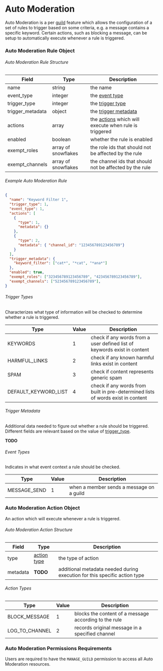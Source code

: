 # Auto Moderation

Auto Moderation is a per [guild](#DOCS_RESOURCES_GUILD/) feature which allows the configuration of a set of rules
to trigger based on some criteria, e.g. a message contains a specific keyword. Certain actions, such as blocking a message,
can be setup to automatically execute whenever a rule is triggered.

### Auto Moderation Rule Object

###### Auto Moderation Rule Structure

| Field            | Type                | Description                                                                                                            |
| ---------------- | ------------------- | ---------------------------------------------------------------------------------------------------------------------- |
| name             | string              | the name                                                                                                               |
| event_type       | integer             | the [event type](#DOCS_RESOURCES_AUTO_MODERATION/auto-moderation-rule-object-event-types)                              |
| trigger_type     | integer             | the [trigger type](#DOCS_RESOURCES_AUTO_MODERATION/auto-moderation-rule-object-trigger-types)                          |
| trigger_metadata | object              | the [trigger metadata](#DOCS_RESOURCES_AUTO_MODERATION/auto-moderation-rule-object-trigger-types)                      |
| actions          | array               | the [actions](#DOCS_RESOURCES_AUTO_MODERATION/auto-moderation-action-object) which will execute when rule is triggered |
| enabled          | boolean             | whether the rule is enabled                                                                                            |
| exempt_roles     | array of snowflakes | the role ids that should not be affected by the rule                                                                   |
| exempt_channels  | array of snowflakes | the channel ids that should not be affected by the rule                                                                |

###### Example Auto Moderation Rule

```json
{
  "name": "Keyword Filter 1",
  "trigger_type": 1,
  "event_type": 1,
  "actions": [
    {
      "type": 1,
      "metadata": {}
    },
    {
      "type": 2,
      "metadata": { "channel_id": "123456789123456789"}
    }
  ],
  "trigger_metadata": {
    "keyword_filter": ["cat*", "*cat", "*ana*"]
  },
  "enabled": true,
  "exempt_roles": ["323456789123456789", "423456789123456789"],
  "exempt_channels": ["523456789123456789"],
}
```

###### Trigger Types

Characterizes what type of information will be checked to determine whether a rule is triggered.

| Type                 | Value   | Description                                                                       |
| ----------------     | ------- | --------------------------------------------------------------------------------- |
| KEYWORDS             | 1       | check if any words from a user defined list of keywords exist in content          |
| HARMFUL_LINKS        | 2       | check if any known harmful links exist in content                                 |
| SPAM                 | 3       | check if content represents generic spam                                          |
| DEFAULT_KEYWORD_LIST | 4       | check if any words from built in pre-determined lists of words exist in content   |


###### Trigger Metadata

Additional data needed to figure out whether a rule should be triggered. Different fields are relevant based on the
value of [trigger_type](#DOCS_RESOURCES_AUTO_MODERATION/auto-moderation-rule-object-trigger-types).

**TODO**

###### Event Types

Indicates in what event context a rule should be checked.

| Type             | Value   | Description                              |
| ---------------- | ------- | ---------------------------------------- |
| MESSAGE_SEND     | 1       | when a member sends a message on a guild |


### Auto Moderation Action Object

An action which will execute whenever a rule is triggered.

###### Auto Moderation Action Structure

| Field                     | Type                                                                                      | Description                                                               |
| ------------------------- | ----------------------------------------------------------------------------------------- | ------------------------------------------------------------------------- |
| type                      | [action type](#DOCS_RESOURCES_AUTO_MODERATION/auto-moderation-action-object-action-types) | the type of action                                                        |
| metadata                  | **TODO**                                                                                  | additional metadata needed during execution for this specific action type |


###### Action Types

| Type               | Value   | Description                                                     |
| ------------------ | ------- | --------------------------------------------------------------- |
| BLOCK_MESSAGE      | 1       | blocks the content of a message according to the rule           |
| LOG_TO_CHANNEL     | 2       | records original message in a specified channel                 |


### Auto Moderation Permissions Requirements

Users are required to have the `MANAGE_GUILD` permission to access all Auto Moderation resources.
